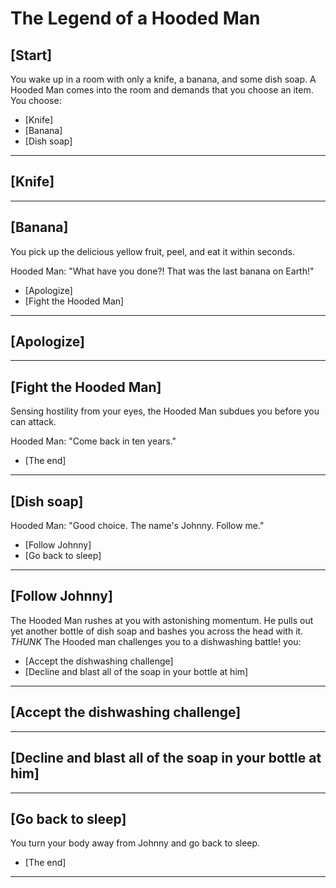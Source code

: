 # The Legend of a Hooded Man

## [Start]
You wake up in a room with only a knife, a banana, and some dish soap. A Hooded Man comes into the room and demands that you choose an item. You choose:

- [Knife]
- [Banana]
- [Dish soap]

---

## [Knife]


---

## [Banana]
You pick up the delicious yellow fruit, peel, and eat it within seconds.

Hooded Man: "What have you done?! That was the last banana on Earth!"

- [Apologize]
- [Fight the Hooded Man]

---

## [Apologize]


---

## [Fight the Hooded Man]
Sensing hostility from your eyes, the Hooded Man subdues you before you can attack.

Hooded Man: "Come back in ten years."

- [The end]

---

## [Dish soap]
Hooded Man: "Good choice. The name's Johnny. Follow me."

- [Follow Johnny]
- [Go back to sleep]

---

## [Follow Johnny]
The Hooded Man rushes at you with astonishing momentum. 
He pulls out yet another bottle of dish soap and bashes you across the head with it. 
*THUNK* The Hooded man challenges you to a dishwashing battle! you:

- [Accept the dishwashing challenge]
- [Decline and blast all of the soap in your bottle at him]

---

## [Accept the dishwashing challenge]


---

## [Decline and blast all of the soap in your bottle at him]


---

## [Go back to sleep]
You turn your body away from Johnny and go back to sleep.

- [The end]

---
